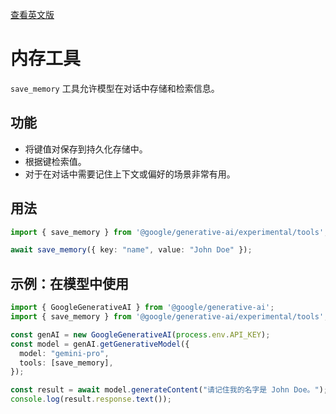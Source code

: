 [查看英文版](../../../../docs/tools/memory.md)

# 内存工具

`save_memory` 工具允许模型在对话中存储和检索信息。

## 功能

-   将键值对保存到持久化存储中。
-   根据键检索值。
-   对于在对话中需要记住上下文或偏好的场景非常有用。

## 用法

```typescript
import { save_memory } from '@google/generative-ai/experimental/tools';

await save_memory({ key: "name", value: "John Doe" });
```

## 示例：在模型中使用

```typescript
import { GoogleGenerativeAI } from '@google/generative-ai';
import { save_memory } from '@google/generative-ai/experimental/tools';

const genAI = new GoogleGenerativeAI(process.env.API_KEY);
const model = genAI.getGenerativeModel({
  model: "gemini-pro",
  tools: [save_memory],
});

const result = await model.generateContent("请记住我的名字是 John Doe。");
console.log(result.response.text());
```